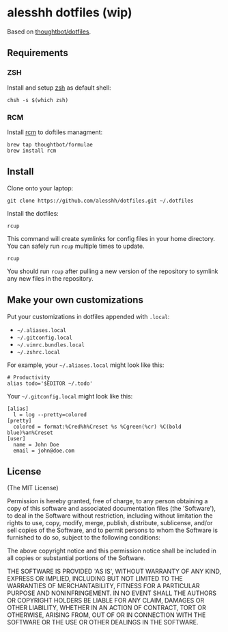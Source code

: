 # alesshh dotfiles (wip)

Based on [thoughtbot/dotfiles](htts://github.com/thoughtbot/dotfiles).

## Requirements


### ZSH

Install and setup [zsh](http://www.zsh.org/) as default shell:

    chsh -s $(which zsh)


### RCM 

Install [rcm](https://github.com/thoughtbot/rcm) to doftiles managment:

    brew tap thoughtbot/formulae
    brew install rcm


## Install

Clone onto your laptop:

    git clone https://github.com/alesshh/dotfiles.git ~/.dotfiles

Install the dotfiles:

    rcup

This command will create symlinks for config files in your home directory.
You can safely run `rcup` multiple times to update.

    rcup

You should run `rcup` after pulling a new version of the repository to symlink
any new files in the repository.

Make your own customizations
----------------------------

Put your customizations in dotfiles appended with `.local`:

* `~/.aliases.local`
* `~/.gitconfig.local`
* `~/.vimrc.bundles.local`
* `~/.zshrc.local`

For example, your `~/.aliases.local` might look like this:

    # Productivity
    alias todo='$EDITOR ~/.todo'

Your `~/.gitconfig.local` might look like this:

    [alias]
      l = log --pretty=colored
    [pretty]
      colored = format:%Cred%h%Creset %s %Cgreen(%cr) %C(bold blue)%an%Creset
    [user]
      name = John Doe
      email = john@doe.com


## License

(The MIT License)

Permission is hereby granted, free of charge, to any person obtaining a copy of this software and associated documentation files (the 'Software'), to deal in the Software without restriction, including without limitation the rights to use, copy, modify, merge, publish, distribute, sublicense, and/or sell copies of the Software, and to permit persons to whom the Software is furnished to do so, subject to the following conditions:

The above copyright notice and this permission notice shall be included in all copies or substantial portions of the Software.

THE SOFTWARE IS PROVIDED 'AS IS', WITHOUT WARRANTY OF ANY KIND, EXPRESS OR IMPLIED, INCLUDING BUT NOT LIMITED TO THE WARRANTIES OF MERCHANTABILITY, FITNESS FOR A PARTICULAR PURPOSE AND NONINFRINGEMENT. IN NO EVENT SHALL THE AUTHORS OR COPYRIGHT HOLDERS BE LIABLE FOR ANY CLAIM, DAMAGES OR OTHER LIABILITY, WHETHER IN AN ACTION OF CONTRACT, TORT OR OTHERWISE, ARISING FROM, OUT OF OR IN CONNECTION WITH THE SOFTWARE OR THE USE OR OTHER DEALINGS IN THE SOFTWARE.
